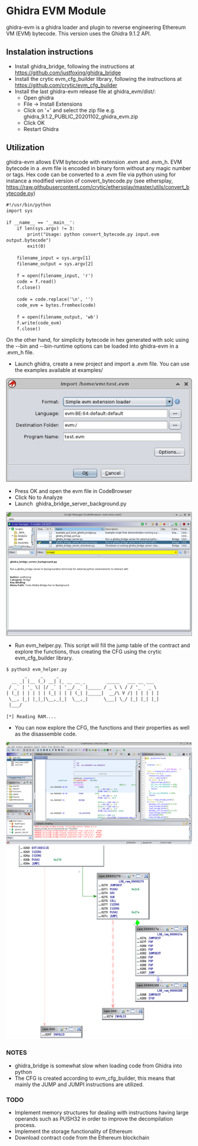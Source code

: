 
# Ghidra EVM Module

ghidra-evm is a ghidra loader and plugin to reverse engineering Ethereum VM
(EVM) bytecode. This version uses the Ghidra 9.1.2 API.

## Instalation instructions

- Install ghidra_bridge, following the instructions at https://github.com/justfoxing/ghidra_bridge
- Install the crytic evm_cfg_builder library, following the instructions at https://github.com/crytic/evm_cfg_builder
- Install the last ghidra-evm release file at ghidra_evm/dist/:
	- Open ghidra
	- File -> Install Extensions
	- Click on '+' and select the zip file e.g. ghidra_9.1.2_PUBLIC_20201102_ghidra_evm.zip
	- Click OK 
	- Restart Ghidra

## Utilization

ghidra-evm allows EVM bytecode with extension .evm and .evm_h. EVM bytecode
in a .evm file is encoded in  binary  form without any magic number or tags. Hex code can be converted 
to a .evm file via python using for instance a modified version of
convert_bytecode.py (see ethersplay, https://raw.githubusercontent.com/crytic/ethersplay/master/utils/convert_bytecode.py)

```
#!/usr/bin/python
import sys

if __name__ == '__main__':
    if len(sys.argv) != 3:
        print("Usage: python convert_bytecode.py input.evm output.bytecode")
        exit(0)

    filename_input = sys.argv[1]
    filename_output = sys.argv[2]

    f = open(filename_input, 'r')
    code = f.read()
    f.close()

    code = code.replace('\n', '')
    code_evm = bytes.fromhex(code)

    f = open(filename_output, 'wb')
    f.write(code_evm)
    f.close()
```

On the other hand, for simplicity bytecode in hex generated with solc using the --bin and
--bin-runtime options can be loaded into ghidra-evm in a .evm_h file.

- Launch ghidra, create a new project and import a .evm file. You can use the examples available at
  examples/

![main](media/1.png)

- Press OK and open the evm file in CodeBrowser
- Click No to Analyze
- Launch  ghidra_bridge_server_background.py

![script](media/2.png)

- Run evm_helper.py. This script will fill the jump table of the contract and explore the functions, thus creating the CFG using the
  crytic evm_cfg_builder library.

```
$ python3 evm_helper.py 
       _     _     _                                      
  __ _| |__ (_) __| |_ __ __ _        _____   ___ __ ___  
 / _` | '_ \| |/ _` | '__/ _` |_____ / _ \ \ / / '_ ` _ \ 
| (_| | | | | | (_| | | | (_| |_____|  __/\ V /| | | | | |
 \__, |_| |_|_|\__,_|_|  \__,_|      \___| \_/ |_| |_| |_|
 |___/                                                    

[*] Reading RAM....
```

- You can now explore the CFG, the functions and their properties as well as the disassemble code.

![demo1](media/main1.png)
![demo2](media/main2.png)

### NOTES

- ghidra_bridge is somewhat slow when loading code from Ghidra into python
- The CFG is created according to evm_cfg_builder, this means that mainly
the JUMP and JUMPI instructions are utilized.

### TODO

- Implement memory structures for dealing with instructions having
large operands such as PUSH32 in order to improve the decompilation
process.
- Implement the storage functionality of Ethereum
- Download contract code from the Ethereum blockchain





 


